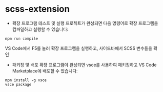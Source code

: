 # scss-extension


- 확장 프로그램 테스트 및 실행
프로젝트가 완성되면 다음 명령어로 확장 프로그램을 컴파일하고 실행할 수 있습니다:

```
npm run compile
```

VS Code에서 F5를 눌러 확장 프로그램을 실행하고, 사이드바에서 SCSS 변수들을 확인



- 패키징 및 배포
확장 프로그램이 완성되면 vsce를 사용하여 패키징하고 VS Code Marketplace에 배포할 수 있습니다:

```
npm install -g vsce
vsce package
```